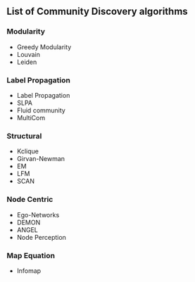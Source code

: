 ## List of Community Discovery algorithms

### Modularity

- Greedy Modularity
- Louvain
- Leiden

### Label Propagation

- Label Propagation
- SLPA
- Fluid community
- MultiCom

### Structural

- Kclique
- Girvan-Newman
- EM
- LFM
- SCAN

### Node Centric

- Ego-Networks
- DEMON
- ANGEL
- Node Perception 

### Map Equation

- Infomap

